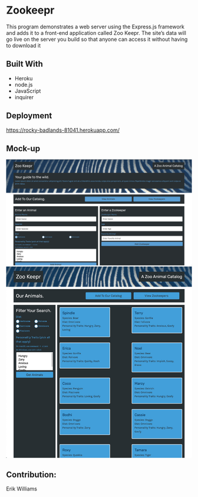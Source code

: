 # Zookeepr

This program demonstrates a web server using the Express.js framework and adds it to a front-end application called Zoo Keepr. The site’s data will go live on the server you build so that anyone can access it without having to download it

## Built With

- Heroku
- node.js
- JavaScript
- inquirer

## Deployment

https://rocky-badlands-81041.herokuapp.com/

## Mock-up

![Zookeepr: Erik Williams](public/assets/images/mod11_mockup.png)
![Zookeepr: Erik Williams](public/assets/images/header2.jpg)

## Contribution:

Erik Williams
